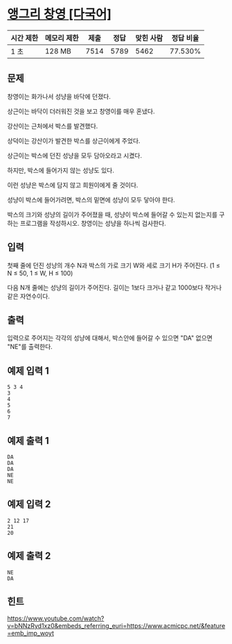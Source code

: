 # [앵그리 창영 [다국어]](https://www.acmicpc.net/problem/3034)

| 시간 제한 | 메모리 제한 | 제출 | 정답 | 맞힌 사람 | 정답 비율 |
| --- | --- | --- | --- | --- | --- |
| 1 초 | 128 MB | 7514 | 5789 | 5462 | 77.530% |

## 문제

창영이는 화가나서 성냥을 바닥에 던졌다.

상근이는 바닥이 더러워진 것을 보고 창영이를 매우 혼냈다.

강산이는 근처에서 박스를 발견했다.

상덕이는 강산이가 발견한 박스를 상근이에게 주었다.

상근이는 박스에 던진 성냥을 모두 담아오라고 시켰다.

하지만, 박스에 들어가지 않는 성냥도 있다.

이런 성냥은 박스에 담지 않고 희원이에게 줄 것이다.

성냥이 박스에 들어가려면, 박스의 밑면에 성냥이 모두 닿아야 한다.

박스의 크기와 성냥의 길이가 주어졌을 때, 성냥이 박스에 들어갈 수 있는지 없는지를 구하는 프로그램을 작성하시오. 창영이는 성냥을 하나씩 검사한다.

## 입력

첫째 줄에 던진 성냥의 개수 N과 박스의 가로 크기 W와 세로 크기 H가 주어진다. (1 ≤ N ≤ 50, 1 ≤ W, H ≤ 100)

다음 N개 줄에는 성냥의 길이가 주어진다. 길이는 1보다 크거나 같고 1000보다 작거나 같은 자연수이다.

## 출력

입력으로 주어지는 각각의 성냥에 대해서, 박스안에 들어갈 수 있으면 "DA" 없으면 "NE"를 출력한다.

## 예제 입력 1

```
5 3 4
3
4
5
6
7

```

## 예제 출력 1

```
DA
DA
DA
NE
NE

```

## 예제 입력 2

```
2 12 17
21
20

```

## 예제 출력 2

```
NE
DA

```

## 힌트

https://www.youtube.com/watch?v=bNNzRyd1xz0&embeds_referring_euri=https://www.acmicpc.net/&feature=emb_imp_woyt
